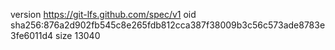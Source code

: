 version https://git-lfs.github.com/spec/v1
oid sha256:876a2d902fb545c8e265fdb812cca387f38009b3c56c573ade8783e3fe6011d4
size 13040
